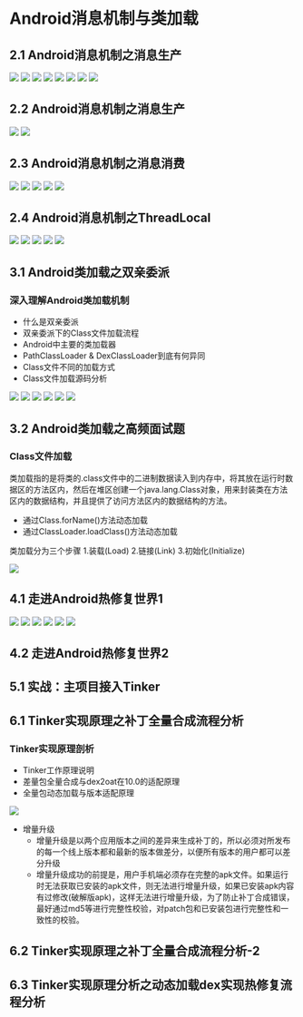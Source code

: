 # Android消息机制与类加载


## 2.1 Android消息机制之消息生产

<img src="image/Android消息机制1.png" style="zoom:100%"> 
<img src="image/Android消息机制2.png" style="zoom:100%"> 
<img src="image/Android消息机制3.png" style="zoom:100%"> 
<img src="image/Android消息机制4.png" style="zoom:100%"> 
<img src="image/Android消息机制5.png" style="zoom:100%"> 
<img src="image/Android消息机制6.png" style="zoom:100%"> 
<img src="image/Android消息机制7.png" style="zoom:100%"> 
<img src="image/Android消息机制8.png" style="zoom:100%">

 ## 2.2 Android消息机制之消息生产

<img src="image/Android消息机制9.png" style="zoom:100%"> 
<img src="image/Android消息机制10.png" style="zoom:100%"> 

## 2.3 Android消息机制之消息消费

<img src="image/Android消息机制11.png" style="zoom:100%">
<img src="image/Android消息机制12.png" style="zoom:100%"> 
<img src="image/Android消息机制13.png" style="zoom:100%"> 
<img src="image/Android消息机制14.png" style="zoom:100%"> 
<img src="image/Android消息机制15.png" style="zoom:100%"> 

## 2.4 Android消息机制之ThreadLocal

<img src="image/Android消息机制16.png" style="zoom:100%"> 
<img src="image/Android消息机制17.png" style="zoom:100%"> 
<img src="image/Android消息机制18.png" style="zoom:100%"> 
<img src="image/Android消息机制19.png" style="zoom:100%"> 
<img src="image/Android消息机制20.png" style="zoom:100%"> 

## 3.1 Android类加载之双亲委派

### 深入理解Android类加载机制

- 什么是双亲委派
- 双亲委派下的Class文件加载流程
- Android中主要的类加载器
- PathClassLoader & DexClassLoader到底有何异同
- Class文件不同的加载方式
- Class文件加载源码分析

<img src="image/Android类加载机制2.png" style="zoom:100%"> 
<img src="image/Android类加载机制3.png" style="zoom:100%"> 
<img src="image/Android类加载机制4.png" style="zoom:100%"> 
<img src="image/Android类加载机制5.png" style="zoom:100%"> 
<img src="image/Android类加载机制6.png" style="zoom:100%"> 
<img src="image/Android类加载机制7.png" style="zoom:100%"> 

## 3.2 Android类加载之高频面试题
### Class文件加载
类加载指的是将类的.class文件中的二进制数据读入到内存中，将其放在运行时数据区的方法区内，然后在堆区创建一个java.lang.Class对象，用来封装类在方法区内的数据结构，并且提供了访问方法区内的数据结构的方法。
- 通过Class.forName()方法动态加载
- 通过ClassLoader.loadClass()方法动态加载

类加载分为三个步骤 1.装载(Load) 2.链接(Link) 3.初始化(Initialize)


<img src="image/Android类加载机制8.png" style="zoom:100%"> 

## 4.1 走进Android热修复世界1

<img src="image/Android热修复1.png" style="zoom:100%"> 
<img src="image/Android热修复2.png" style="zoom:100%"> 
<img src="image/Android热修复3.png" style="zoom:100%"> 
<img src="image/Android热修复4.png" style="zoom:100%"> 
<img src="image/Android热修复5.png" style="zoom:100%"> 
<img src="image/Android热修复6.png" style="zoom:100%"> 


## 4.2 走进Android热修复世界2
## 5.1 实战：主项目接入Tinker

## 6.1 Tinker实现原理之补丁全量合成流程分析

### Tinker实现原理剖析
- Tinker工作原理说明
- 差量包全量合成与dex2oat在10.0的适配原理
- 全量包动态加载与版本适配原理

<img src="image/Tinker实现原理剖析2.png" style="zoom:100%"> 

- 增量升级
  - 增量升级是以两个应用版本之间的差异来生成补丁的，所以必须对所发布的每一个线上版本都和最新的版本做差分，以便所有版本的用户都可以差分升级
  - 增量升级成功的前提是，用户手机端必须存在完整的apk文件。如果运行时无法获取已安装的apk文件，则无法进行增量升级，如果已安装apk内容有过修改(破解版apk)，这样无法进行增量升级，为了防止补丁合成错误，最好通过md5等进行完整性校验，对patch包和已安装包进行完整性和一致性的校验。



## 6.2 Tinker实现原理之补丁全量合成流程分析-2
## 6.3 Tinker实现原理分析之动态加载dex实现热修复流程分析

